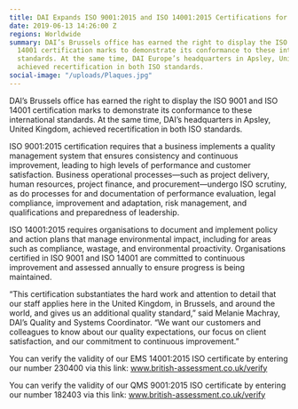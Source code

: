 ```yaml
---
title: DAI Expands ISO 9001:2015 and ISO 14001:2015 Certifications for Brussels
date: 2019-06-13 14:26:00 Z
regions: Worldwide
summary: DAI’s Brussels office has earned the right to display the ISO 9001 and ISO
  14001 certification marks to demonstrate its conformance to these international
  standards. At the same time, DAI Europe’s headquarters in Apsley, United Kingdom,
  achieved recertification in both ISO standards.
social-image: "/uploads/Plaques.jpg"
---
```


DAI’s Brussels office has earned the right to display the ISO 9001 and ISO 14001 certification marks to demonstrate its conformance to these international standards. At the same time, DAI’s headquarters in Apsley, United Kingdom, achieved recertification in both ISO standards.

ISO 9001:2015 certification requires that a business implements a quality management system that ensures consistency and continuous improvement, leading to high levels of performance and customer satisfaction. Business operational processes—such as project delivery, human resources, project finance, and procurement—undergo ISO scrutiny, as do processes for and documentation of performance evaluation, legal compliance, improvement and adaptation, risk management, and qualifications and preparedness of leadership.

ISO 14001:2015 requires organisations to document and implement policy and action plans that manage environmental impact, including for areas such as compliance, wastage, and environmental proactivity. Organisations certified in ISO 9001 and ISO 14001 are committed to continuous improvement and assessed annually to ensure progress is being maintained.

“This certification substantiates the hard work and attention to detail that our staff applies here in the United Kingdom, in Brussels, and around the world, and gives us an additional quality standard,” said Melanie Machray, DAI’s Quality and Systems Coordinator. “We want our customers and colleagues to know about our quality expectations, our focus on client satisfaction, and our commitment to continuous improvement.”


You can verify the validity of our EMS 14001:2015 ISO certificate by entering our number 230400 via this link: www.british-assessment.co.uk/verify
 
You can verify the validity of our QMS 9001:2015  ISO certificate by entering our number 182403 via this link: www.british-assessment.co.uk/verify